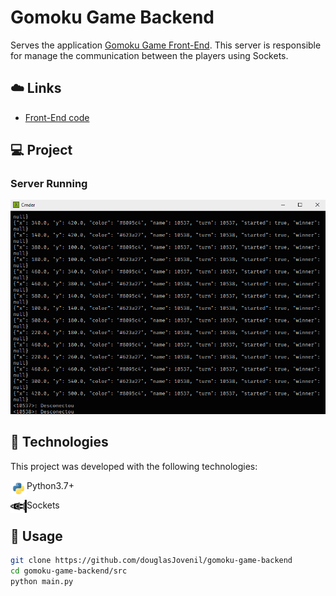 # Gomoku Game Backend

Serves the application [Gomoku Game Front-End](https://github.com/douglasJovenil/gomoku-game-frontend). This server is responsible for manage the communication between the players using Sockets.

## ☁️ Links

- [Front-End code](https://github.com/douglasJovenil/gomoku-game-frontend)

## 💻 Project

### Server Running

![Server Running](docs/images/02_server_running.png)

## 🚀 Technologies

This project was developed with the following technologies:

<img align="left" alt="Python" width="26px" src="https://raw.githubusercontent.com/github/explore/80688e429a7d4ef2fca1e82350fe8e3517d3494d/topics/python/python.png" /> Python3.7+

<img align="left" alt="Sockets" width="26px" src="docs/images/00_socket.png" > Sockets

## 🏃 Usage

```bash
git clone https://github.com/douglasJovenil/gomoku-game-backend
cd gomoku-game-backend/src
python main.py
```

